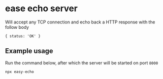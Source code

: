# ease echo server

Will accept any TCP connection and echo back a HTTP response with the follow body 

```
{ status: 'OK' }
```

## Example usage

Run the command below, after which the server will be started on port `8000`

```
npx easy-echo
```
